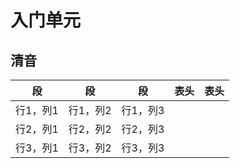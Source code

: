 # 入门单元

## 清音

| 段     | 段     | 段     | 表头     | 表头     |
| -------- | -------- | -------- | -------- | -------- |
| 行1，列1 | 行1，列2 | 行1，列3 |
| 行2，列1 | 行2，列2 | 行2，列3 |
| 行3，列1 | 行3，列2 | 行3，列3 |
